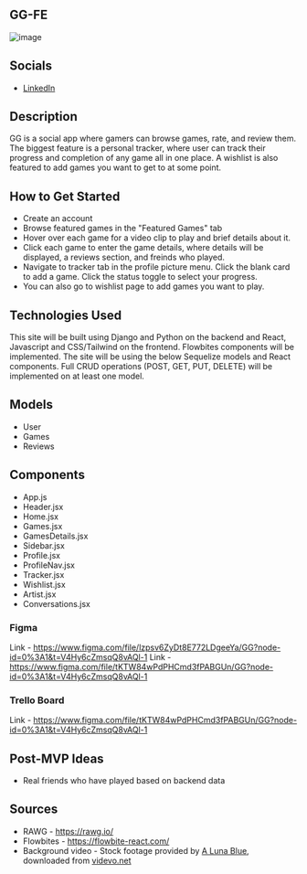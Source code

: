 ## GG-FE

![image]()


## Socials
- [LinkedIn](https://www.linkedin.com/in/jack-viana/)

## Description

GG is a social app where gamers can browse games, rate, and review them. The biggest feature is a personal tracker, where user can track their progress and completion of any game all in one place. A wishlist is also featured to add games you want to get to at some point.

## How to Get Started

- Create an account
- Browse featured games in the "Featured Games" tab
- Hover over each game for a video clip to play and brief details about it.
- Click each game to enter the game details, where details will be displayed, a reviews section, and freinds who played.
- Navigate to tracker tab in the profile picture menu. Click the blank card to add a game. Click the status toggle to select your progress.
- You can also go to wishlist page to add games you want to play.

## Technologies Used

This site will be built using Django and Python on the backend and React, Javascript and CSS/Tailwind on the frontend. Flowbites components will be implemented. The site will be using the below Sequelize models and React components. Full CRUD operations (POST, GET, PUT, DELETE) will be implemented on at least one model.

## Models

- User
- Games
- Reviews

## Components

- App.js
- Header.jsx
- Home.jsx
- Games.jsx
- GamesDetails.jsx
- Sidebar.jsx
- Profile.jsx
- ProfileNav.jsx
- Tracker.jsx
- Wishlist.jsx
- Artist.jsx
- Conversations.jsx

### Figma

Link - https://www.figma.com/file/lzpsv6ZyDt8E772LDgeeYa/GG?node-id=0%3A1&t=V4Hy6cZmsqQ8vAQl-1
Link - https://www.figma.com/file/tKTW84wPdPHCmd3fPABGUn/GG?node-id=0%3A1&t=V4Hy6cZmsqQ8vAQl-1

### Trello Board

Link - https://www.figma.com/file/tKTW84wPdPHCmd3fPABGUn/GG?node-id=0%3A1&t=V4Hy6cZmsqQ8vAQl-1

## Post-MVP Ideas

- Real friends who have played based on backend data

## Sources

- RAWG - https://rawg.io/
- Flowbites - https://flowbite-react.com/
- Background video - 
Stock footage provided by <a class="link author-link-popup" target="_blank" href="https://www.videvo.net/profile/vidfy-A Luna Blue">A Luna Blue</a>,
downloaded from <a class="videvo-redirect" target="_blank" href="https://www.videvo.net">videvo.net</a>
